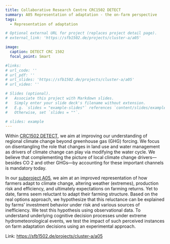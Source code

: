```yaml
---
title: Collaborative Research Centre CRC1502 DETECT
summary: A05 Representation of adaptation - the on-farm perspective
tags:
  - Representation of adaptation

# Optional external URL for project (replaces project detail page).
# external_link: 'https://sfb1502.de/projects/cluster-a/a05'

image:
  caption: DETECT CRC 1502
  focal_point: Smart

#links: 
# url_code: ''
# url_pdf: ''
# url_slides: 'https://sfb1502.de/projects/cluster-a/a05'
# url_video: ''

# Slides (optional).
#   Associate this project with Markdown slides.
#   Simply enter your slide deck's filename without extension.
#   E.g. `slides = "example-slides"` references `content/slides/example-slides.md`.
#   Otherwise, set `slides = ""`.

# slides: example
---
```


Within [CRC1502 DETECT](https://sfb1502.de), we aim at improving our understanding of regional climate change beyond greenhouse gas (GHG) forcing. We focus on disentangling the role that changes in land use and water management as drivers of climate change can play via modifying the water cycle. We believe that complementing the picture of local climate change drivers—besides CO 2 and other GHGs—by accounting for these important channels is mandatory today.

In our [subproject A05](https://sfb1502.de/projects/cluster-a/a05), we aim at an improved representation of how farmers adapt to climate change, altering weather (extremes), production risk and efficiency, and ultimately expectations on farming returns. Yet to date, farms seem reluctant to adapt their farming structure. Based on the real options approach, we hypothesize that this reluctance can be explained by farms’ investment behavior under risk and various sources of inefficiency. We test this hypothesis using observational data. To understand underlying cognitive decision processes under extreme hydrometeorological events, we test the impact of such perceived instances on farm adaptation decisions using an experimental approach. 

Link: https://sfb1502.de/projects/cluster-a/a05
